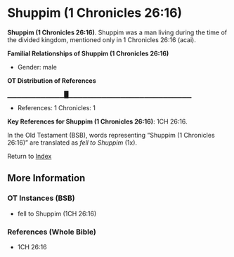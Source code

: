 # Shuppim (1 Chronicles 26:16)
**Shuppim (1 Chronicles 26:16)**. 
Shuppim was a man living during the time of the divided kingdom, mentioned only in 1 Chronicles 26:16 (acai). 




**Familial Relationships of Shuppim (1 Chronicles 26:16)**


* Gender: male


**OT Distribution of References**

▁▁▁▁▁▁▁▁▁▁▁▁█▁▁▁▁▁▁▁▁▁▁▁▁▁▁▁▁▁▁▁▁▁▁▁▁▁▁
* References: 1 Chronicles: 1



**Key References for Shuppim (1 Chronicles 26:16)**: 
1CH 26:16. 


In the Old Testament (BSB), words representing “Shuppim (1 Chronicles 26:16)” are translated as 
*fell to Shuppim* (1x). 




Return to [Index](00-Index.md)

## More Information

### OT Instances (BSB)

* fell to Shuppim (1CH 26:16)



### References (Whole Bible)

* 1CH 26:16



